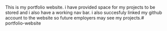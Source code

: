 This is my portfolio website. i have provided space for my projects to be stored and i also have a working nav bar. i also succesfuly linked my github account to the website so future employers may see my projects.# portfolio-website
